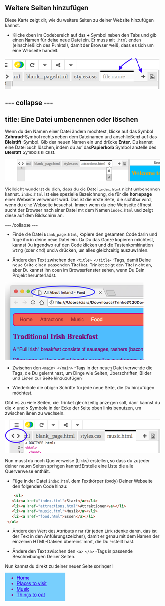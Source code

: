 ## Weitere Seiten hinzufügen

Diese Karte zeigt dir, wie du weitere Seiten zu deiner Website hinzufügen kannst.

- Klicke oben im Codebereich auf das **+** Symbol neben den Tabs und gib einen Namen für deine neue Datei ein. Er muss mit `.html` enden (einschließlich des Punkts!), damit der Browser weiß, dass es sich um eine Webseite handelt.

![Hinzufügen einer neuen Datei in Trinket](images/tktNewFileArrows.png)

## \--- collapse \---

## title: Eine Datei umbenennen oder löschen

Wenn du den Namen einer Datei ändern möchtest, klicke auf das Symbol **Zahnrad**-Symbol rechts neben dem Dateinamen und anschließend auf das **Bleistift**-Symbol. Gib den neuen Namen ein und drücke **Enter**. Du kannst eine Datei auch löschen, indem du auf das**Papierkorb** Symbol anstelle des **Bleistift** Symbols klickst.

![](images/EditFilename.png)

Vielleicht wunderst du dich, dass du die Datei `index.html` nicht umbenennen kannst. `index.html` ist eine spezielle Bezeichnung, die für die **homepage** einer Webseite verwendet wird. Das ist die erste Seite, die sichtbar wird, wenn du eine Webseite besuchst. Immer wenn du eine Webseite öffnest sucht der Browser nach einer Datei mit dem Namen `index.html` und zeigt diese auf dem Bildschirm an.

\--- /collapse \---

- Finde die Datei `blank_page.html`, kopiere den gesamten Code darin und füge ihn in deine neue Datei ein. Da Du das Ganze kopieren möchtest, kannst Du irgendwo auf den Code klicken und die Tastenkombination <kbd>Strg</kbd> (oder <kbd>cmd</kbd>) und <kbd>A</kbd> drücken, um alles gleichzeitig auszuwählen.

- Ändere den Text zwischen den `<title> </title>` -Tags, damit Deine neue Seite einen passenden Titel hat. Trinket zeigt den Titel nicht an, aber Du kannst ihn oben im Browserfenster sehen, wenn Du Dein Projekt herunterlädst.

![Der Titel der Seite wird im Browserfenster angezeigt](images/egLocalFileWindowTitle.png)

- Zwischen den `<main> </main>` -Tags in der neuen Datei verwende die Tags, die Du gelernt hast, um Dinge wie Seiten, Überschriften, Bilder und Listen zur Seite hinzuzufügen!

- Wiederhole die obigen Schritte für jede neue Seite, die Du hinzufügen möchtest.

Gibt es zu viele Seiten, die Trinket gleichzeitig anzeigen soll, dann kannst du die **<** und **>** Symbole in der Ecke der Seite oben links benutzen, um zwischen ihnen zu wechseln.

![The buttons for scrolling the tabs](images/tktScrollTabIcons.png)

Nun musst du noch Querverweise (Links) erstellen, so dass du zu jeder deiner neuen Seiten springen kannst! Erstelle eine Liste die alle Querverweise enthält.

- Füge in der Datei `index.html` dem Textkörper (body) Deiner Webseite den folgenden Code hinzu:

```html
    <ul>
   <li><a href="index.html">Start</a></li>
   <li><a href="attractions.html">Attraktionen</a></li>
   <li><a href="music.html">Musik</a></li>
   <li><a href="food.html">Essen</a></li>
 </ul>
```

- Ändere den Wert des Attributs `href` für jeden Link (denke daran, das ist der Text in den Anführungszeichen), damit er genau mit dem Namen der einzelnen HTML-Dateien übereinstimmt, die Du erstellt hast.

- Ändere den Text zwischen den `<a> </a>` -Tags in passende Beschreibungen Deiner Seiten.

Nun kannst du direkt zu deiner neuen Seite springen!

![Example list of links on a web page](images/egListOfPageLinks.png)